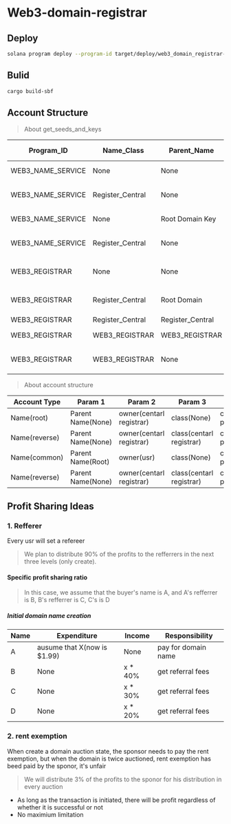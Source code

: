 # Web3-domain-registrar


## Deploy
```bash
solana program deploy --program-id target/deploy/web3_domain_registrar-keypair.json target/sbf-solana-solana/release/web3_domain_registrar.so  --use-rpc
```

## Bulid
```bash
cargo build-sbf
```
## Account Structure
> About get_seeds_and_keys

|       Program_ID  |       Name_Class  |       Parent_Name |   Domain Type |
|       ----------  |       ----------  |       ----------- |   ----------- |
|WEB3_NAME_SERVICE  |       None        |       None        |   Root Domain |
|WEB3_NAME_SERVICE  |       Register_Central        |       None        |   Root Domain Reverse|
|WEB3_NAME_SERVICE  |       None        |       Root Domain Key        |   Name Domain |
|WEB3_NAME_SERVICE  |       Register_Central        |       None        |   Name Domain Reverse |
|WEB3_REGISTRAR  |       None        |       None        |   Root State Account |
|WEB3_REGISTRAR |       Register_Central        |       Root Domain        |   Name State Account |
|WEB3_REGISTRAR  |       Register_Central        |       Register_Central        |   Vault |
|WEB3_REGISTRAR  |       WEB3_REGISTRAR        |       WEB3_REGISTRAR        |   refferrer Record |
|WEB3_REGISTRAR  |       WEB3_REGISTRAR        |       None        |   Name State Reverse |

> About account structure

|Account Type|Param 1|Param 2|Param 3|Param 4|Size|
|---|---|---|---|---|---|
|Name(root)|Parent Name(None)|owner(centarl registrar)|class(None)|custom price(meaningless)|104|
|Name(reverse)|Parent Name(None)|owner(centarl registrar)|class(centarl registrar)|custom price(meaningless)|104 + name.len|
|Name(common)|Parent Name(Root)|owner(usr)|class(None)|custom price(resale)|104|
|Name(reverse)|Parent Name(None)|owner(centarl registrar)|class(centarl registrar)|custom price(meaningless)|104 + name.len|

## Profit Sharing Ideas

### 1. Refferer
Every usr will set a refereer 
> We plan to distribute 90% of the profits to the refferrers in the next three levels (only create).
#### Specific profit sharing ratio
> In this case, we assume that the buyer's name is A, and A's refferrer is B, B's refferrer is C, C's is D

##### Initial domain name creation
|Name|Expenditure|Income|Responsibility|
|---|---|---|---|
|A|ausume that X(now is $1.99)|None|pay for domain name|
|B|None|x * 40%|get referral fees|
|C|None|x * 30%|get referral fees|
|D|None|x * 20%|get referral fees|

### 2. rent exemption
When create a domain auction state, the sponsor needs to pay the rent exemption, but when the domain is twice auctioned, rent exemption has beed paid by the sponor, it's unfair
> We will distribute 3% of the profits to the sponor for his distribution in every auction
- As long as the transaction is initiated, there will be profit regardless of whether it is successful or not
- No maximium limitation

 